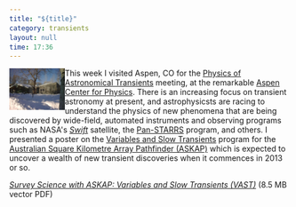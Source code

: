 ```yaml
---
title: "${title}"
category: transients
layout: null
time: 17:36
---
```

<!-- converted from blosxom format post by dkg 22.1.2022 -->
  <!---- Begin .post ---->
<a href="http://www.aspenphys.org/">
<img src="images/aspen.jpg" width="100" align="left"></a>
This week I visited Aspen, CO for the 
<a href="http://cargo.ucsc.edu/tasc/aspen">Physics of Astronomical Transients</a> meeting, at the remarkable 
<a href="http://www.aspenphys.org">Aspen Center for Physics</a>. There is an
increasing focus on transient astronomy at present, and astrophysicsts are 
racing to understand the physics of new phenomena that are being
discovered by wide-field, automated instruments and observing programs such
as NASA's <a href="http://www.nasa.gov/mission_pages/swift/main"><em>Swift</em></a>
satellite, the <a href="http://pan-starrs.ifa.hawaii.edu/public/">Pan-STARRS</a>
program, and others. I presented a poster on the 
<a href="http://www.physics.usyd.edu.au/sifa/vast/index.php">Variables and
Slow Transients</a> program for the
<a href="http://www.atnf.csiro.au/projects/askap/">Australian Square Kilometre
Array Pathfinder (ASKAP)</a> which is expected to uncover a wealth of new
transient discoveries when it commences in 2013 or so.
<p>
<em><a href="/~dgallow/docs/vast-2012.pdf">Survey Science with ASKAP:
Variables and Slow Transients (VAST)</a></em> (8.5 MB vector PDF)
<p>
